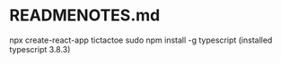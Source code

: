 # READMENOTES.md

npx create-react-app tictactoe
sudo npm install -g typescript (installed typescript 3.8.3)

